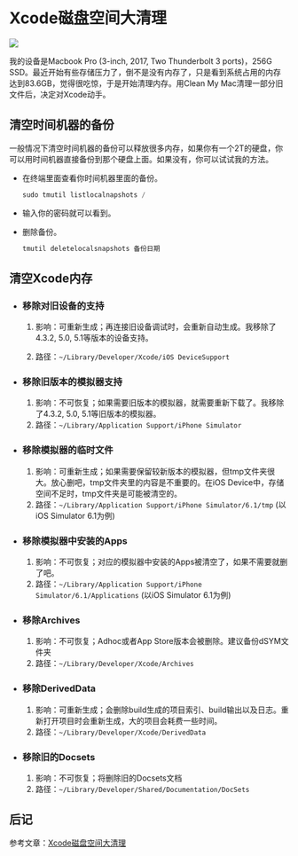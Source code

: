 # Xcode磁盘空间大清理

![](https://unsplash.com/photos/kiI9wQPFw8E)

我的设备是Macbook Pro (3-inch, 2017, Two Thunderbolt 3 ports)，256G SSD。最近开始有些存储压力了，倒不是没有内存了，只是看到系统占用的内存达到83.6GB，觉得很吃惊，于是开始清理内存。用Clean My Mac清理一部分旧文件后，决定对Xcode动手。

## 清空时间机器的备份

一般情况下清空时间机器的备份可以释放很多内存，如果你有一个2T的硬盘，你可以用时间机器直接备份到那个硬盘上面。如果没有，你可以试试我的方法。

- 在终端里面查看你时间机器里面的备份。

  ```swift
  sudo tmutil listlocalnapshots /
  ```

- 输入你的密码就可以看到。

- 删除备份。

  ```swift
  tmutil deletelocalsnapshots 备份日期
  ```

## 清空Xcode内存


- ### 移除对旧设备的支持

  1. 影响：可重新生成；再连接旧设备调试时，会重新自动生成。我移除了4.3.2, 5.0, 5.1等版本的设备支持。

  2. 路径：`~/Library/Developer/Xcode/iOS DeviceSupport`

- ### 移除旧版本的模拟器支持

  1. 影响：不可恢复；如果需要旧版本的模拟器，就需要重新下载了。我移除了4.3.2, 5.0, 5.1等旧版本的模拟器。
  2. 路径：`~/Library/Application Support/iPhone Simulator`

- ### 移除模拟器的临时文件

  1. 影响：可重新生成；如果需要保留较新版本的模拟器，但tmp文件夹很大。放心删吧，tmp文件夹里的内容是不重要的。在iOS Device中，存储空间不足时，tmp文件夹是可能被清空的。
  2. 路径：`~/Library/Application Support/iPhone Simulator/6.1/tmp` (以iOS Simulator 6.1为例)

- ### 移除模拟器中安装的Apps

  1. 影响：不可恢复；对应的模拟器中安装的Apps被清空了，如果不需要就删了吧。
  2. 路径：`~/Library/Application Support/iPhone Simulator/6.1/Applications` (以iOS Simulator 6.1为例)

- ### 移除Archives

  1. 影响：不可恢复；Adhoc或者App Store版本会被删除。建议备份dSYM文件夹
  2. 路径：`~/Library/Developer/Xcode/Archives`

- ### 移除DerivedData

  1. 影响：可重新生成；会删除build生成的项目索引、build输出以及日志。重新打开项目时会重新生成，大的项目会耗费一些时间。
  2. 路径：`~/Library/Developer/Xcode/DerivedData`

- ### 移除旧的Docsets

  1. 影响：不可恢复；将删除旧的Docsets文档
  2. 路径：`~/Library/Developer/Shared/Documentation/DocSets`

## 后记

参考文章：[Xcode磁盘空间大清理](http://www.iwangke.me/2013/09/09/clean-xcode-to-free-up-disk-space/)
